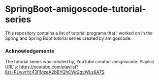 # SpringBoot-amigoscode-tutorial-series
This repository contains a list of tutorial programs that i worked on in the Spring and Spring Boot tutorial series created by amigoscode.

### Acknowledgements
The tutorial series was created by, YouTube creator: amigoscode. Playlist URL's: https://youtube.com/playlist?list=PLwvrYc43l1MzeA2bBYQhCWr2gvWLs9A7S
